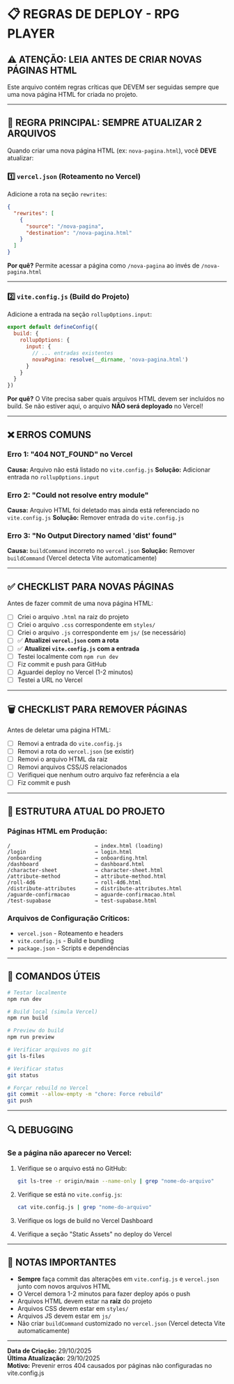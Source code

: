 # 📋 REGRAS DE DEPLOY - RPG PLAYER

## ⚠️ ATENÇÃO: LEIA ANTES DE CRIAR NOVAS PÁGINAS HTML

Este arquivo contém regras críticas que DEVEM ser seguidas sempre que uma nova página HTML for criada no projeto.

---

## 🚨 REGRA PRINCIPAL: SEMPRE ATUALIZAR 2 ARQUIVOS

Quando criar uma nova página HTML (ex: `nova-pagina.html`), você **DEVE** atualizar:

### 1️⃣ `vercel.json` (Roteamento no Vercel)

Adicione a rota na seção `rewrites`:

```json
{
  "rewrites": [
    {
      "source": "/nova-pagina",
      "destination": "/nova-pagina.html"
    }
  ]
}
```

**Por quê?** Permite acessar a página como `/nova-pagina` ao invés de `/nova-pagina.html`

---

### 2️⃣ `vite.config.js` (Build do Projeto)

Adicione a entrada na seção `rollupOptions.input`:

```javascript
export default defineConfig({
  build: {
    rollupOptions: {
      input: {
        // ... entradas existentes
        novaPagina: resolve(__dirname, 'nova-pagina.html')
      }
    }
  }
})
```

**Por quê?** O Vite precisa saber quais arquivos HTML devem ser incluídos no build. Se não estiver aqui, o arquivo **NÃO será deployado** no Vercel!

---

## ❌ ERROS COMUNS

### Erro 1: "404 NOT_FOUND" no Vercel
**Causa:** Arquivo não está listado no `vite.config.js`
**Solução:** Adicionar entrada no `rollupOptions.input`

### Erro 2: "Could not resolve entry module"
**Causa:** Arquivo HTML foi deletado mas ainda está referenciado no `vite.config.js`
**Solução:** Remover entrada do `vite.config.js`

### Erro 3: "No Output Directory named 'dist' found"
**Causa:** `buildCommand` incorreto no `vercel.json`
**Solução:** Remover `buildCommand` (Vercel detecta Vite automaticamente)

---

## ✅ CHECKLIST PARA NOVAS PÁGINAS

Antes de fazer commit de uma nova página HTML:

- [ ] Criei o arquivo `.html` na raiz do projeto
- [ ] Criei o arquivo `.css` correspondente em `styles/`
- [ ] Criei o arquivo `.js` correspondente em `js/` (se necessário)
- [ ] ✅ **Atualizei `vercel.json` com a rota**
- [ ] ✅ **Atualizei `vite.config.js` com a entrada**
- [ ] Testei localmente com `npm run dev`
- [ ] Fiz commit e push para GitHub
- [ ] Aguardei deploy no Vercel (1-2 minutos)
- [ ] Testei a URL no Vercel

---

## 🗑️ CHECKLIST PARA REMOVER PÁGINAS

Antes de deletar uma página HTML:

- [ ] Removi a entrada do `vite.config.js`
- [ ] Removi a rota do `vercel.json` (se existir)
- [ ] Removi o arquivo HTML da raiz
- [ ] Removi arquivos CSS/JS relacionados
- [ ] Verifiquei que nenhum outro arquivo faz referência a ela
- [ ] Fiz commit e push

---

## 📂 ESTRUTURA ATUAL DO PROJETO

### Páginas HTML em Produção:
```
/                           → index.html (loading)
/login                      → login.html
/onboarding                 → onboarding.html
/dashboard                  → dashboard.html
/character-sheet            → character-sheet.html
/attribute-method           → attribute-method.html
/roll-4d6                   → roll-4d6.html
/distribute-attributes      → distribute-attributes.html
/aguarde-confirmacao        → aguarde-confirmacao.html
/test-supabase              → test-supabase.html
```

### Arquivos de Configuração Críticos:
- `vercel.json` - Roteamento e headers
- `vite.config.js` - Build e bundling
- `package.json` - Scripts e dependências

---

## 🎯 COMANDOS ÚTEIS

```bash
# Testar localmente
npm run dev

# Build local (simula Vercel)
npm run build

# Preview do build
npm run preview

# Verificar arquivos no git
git ls-files

# Verificar status
git status

# Forçar rebuild no Vercel
git commit --allow-empty -m "chore: Force rebuild"
git push
```

---

## 🔍 DEBUGGING

### Se a página não aparecer no Vercel:

1. Verifique se o arquivo está no GitHub:
   ```bash
   git ls-tree -r origin/main --name-only | grep "nome-do-arquivo"
   ```

2. Verifique se está no `vite.config.js`:
   ```bash
   cat vite.config.js | grep "nome-do-arquivo"
   ```

3. Verifique os logs de build no Vercel Dashboard

4. Verifique a seção "Static Assets" no deploy do Vercel

---

## 📝 NOTAS IMPORTANTES

- **Sempre** faça commit das alterações em `vite.config.js` e `vercel.json` junto com novos arquivos HTML
- O Vercel demora 1-2 minutos para fazer deploy após o push
- Arquivos HTML devem estar na **raiz** do projeto
- Arquivos CSS devem estar em `styles/`
- Arquivos JS devem estar em `js/`
- Não criar `buildCommand` customizado no `vercel.json` (Vercel detecta Vite automaticamente)

---

**Data de Criação:** 29/10/2025  
**Última Atualização:** 29/10/2025  
**Motivo:** Prevenir erros 404 causados por páginas não configuradas no vite.config.js

